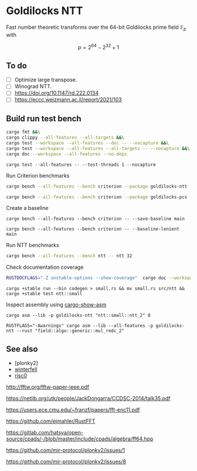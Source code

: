# Goldilocks NTT

Fast number theoretic transforms over the 64-bit Goldilocks prime field $\mathbb{F}_p$ with

$$
p = 2^{64} - 2^{32} + 1
$$

## To do

* [ ] Optimize large transpose.
* [ ] Winograd NTT.
* [ ] <https://doi.org/10.1147/rd.222.0134>
* [ ] <https://eccc.weizmann.ac.il/report/2021/103>

## Build run test bench

```sh
cargo fmt &&\
cargo clippy --all-features --all-targets &&\
cargo test --workspace --all-features --doc -- --nocapture &&\
cargo test --workspace --all-features --all-targets -- --nocapture &&\
cargo doc --workspace --all-features --no-deps
```

```
cargo test --all-features -- --test-threads 1 --nocapture
```

Run Criterion benchmarks

```sh
cargo bench --all-features --bench criterion --package goldilocks-ntt

cargo bench --all-features --bench criterion --package goldilocks-pcs
```

Create a baseline

```
cargo bench --all-features --bench criterion -- --save-baseline main
```

```
cargo bench --all-features --bench criterion -- --baseline-lenient main
```


Run NTT benchmarks

```sh
cargo bench --all-features --bench ntt -- ntt 32
```

Check documentation coverage

```sh
RUSTDOCFLAGS="-Z unstable-options --show-coverage"  cargo doc --workspace --all-features --no-deps
```

```
cargo +stable run --bin codegen > small.rs && mv small.rs src/ntt && cargo +stable test ntt::small
```


Inspect assembly using [cargo-show-asm]

[cargo-show-asm]: https://crates.io/crates/cargo-show-asm

```
cargo asm --lib -p goldilocks-ntt "ntt::small::ntt_2" 0
```

```
RUSTFLAGS="-Awarnings" cargo asm --lib --all-features -p goldilocks-ntt --rust "field::algo::generic::mul_redc_2"
```

## See also

* [plonky2]
* [winterfell]
* [risc0]

[plonky]: https://github.com/mir-protocol/plonky2/blob/d90a0559297366e1e2390cff9e3d1d5cf53875b7/field/src/goldilocks_field.rs
[winterfell]: https://github.com/novifinancial/winterfell/blob/21173bdf3e552ca7662c7aa2d34515b084ae21b0/math/src/field/f64/mod.rs
[risc0]: https://github.com/risc0/risc0/blob/main/risc0/zkp/src/field/goldilocks.rs


http://fftw.org/fftw-paper-ieee.pdf

https://netlib.org/utk/people/JackDongarra/CCDSC-2014/talk35.pdf

https://users.ece.cmu.edu/~franzf/papers/fft-enc11.pdf

https://github.com/ejmahler/RustFFT

https://gitlab.com/hatsya/open-source/cpads/-/blob/master/include/cpads/algebra/ff64.hpp

https://github.com/mir-protocol/plonky2/issues/1

https://github.com/mir-protocol/plonky2/issues/8
